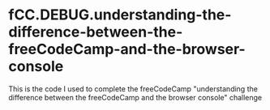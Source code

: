 # fCC.DEBUG.understanding-the-difference-between-the-freeCodeCamp-and-the-browser-console
This is the code I used to complete the freeCodeCamp "understanding the difference between the freeCodeCamp and the browser console" challenge
